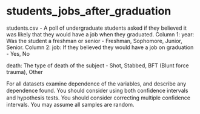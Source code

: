 # students_jobs_after_graduation


students.csv - A poll of undergraduate students asked if they believed it was likely that they would have a job when they graduated.
Column 1: year: Was the student a freshman or senior - Freshman, Sophomore, Junior, Senior. 
Column 2: job: If they believed they would have a job on graduation - Yes, No

death: The type of death of the subject - Shot, Stabbed, BFT (Blunt force trauma), Other

For all datasets examine dependence of the variables, and describe any dependence found. You should consider using both conﬁdence 
intervals and hypothesis tests. You should consider correcting multiple conﬁdence intervals. You may assume all samples are random.
